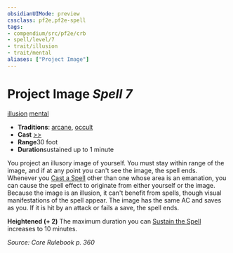 ```yaml
---
obsidianUIMode: preview
cssclass: pf2e,pf2e-spell
tags:
- compendium/src/pf2e/crb
- spell/level/7
- trait/illusion
- trait/mental
aliases: ["Project Image"]
---
```

# Project Image *Spell 7*   
[illusion](../../rules/traits/illusion.md)  [mental](../../rules/traits/mental.md)  

- **Traditions**: [arcane](../../rules/traits/arcane.md), [occult](../../rules/traits/occult.md)
- **Cast** [>>](../../rules/core-rulebook/chapter-9-playing-the-game.md#Actions "Two-Action") 
- **Range**30 foot
- **Duration**sustained up to 1 minute

You project an illusory image of yourself. You must stay within range of the image, and if at any point you can't see the image, the spell ends. Whenever you [Cast a Spell](../../rules/actions/cast-a-spell.md) other than one whose area is an emanation, you can cause the spell effect to originate from either yourself or the image. Because the image is an illusion, it can't benefit from spells, though visual manifestations of the spell appear. The image has the same AC and saves as you. If it is hit by an attack or fails a save, the spell ends.

**Heightened (+ 2)** The maximum duration you can [Sustain the Spell](../../rules/actions/sustain-a-spell.md) increases to 10 minutes.

*Source: Core Rulebook p. 360*